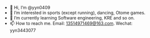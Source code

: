 - 👋 Hi, I’m @yyn0409
- 👀 I’m interested in sports (except running), dancing, Otome games.
- 🌱 I’m currently learning Software engineering, KRE and so on.
- 📫 How to reach me. Email: 13514971469@163.com. Wechat: yyn3443077

<!---
yyn0409/yyn0409 is a ✨ special ✨ repository because its `README.md` (this file) appears on your GitHub profile.
You can click the Preview link to take a look at your changes.
--->
